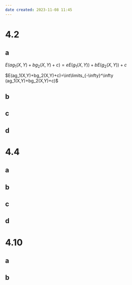 ```yaml
---
date created: 2023-11-08 11:45
---
```


# 4.2

## a

$E(ag_1(X,Y)+bg_2(X,Y)+c)=eE(g_1(X,Y))+bE(g_2(X,Y))+c$

$E(ag_1(X,Y)+bg_2(X,Y)+c)=\int\limits_{-\infty}^\infty (ag_1(X,Y)+bg_2(X,Y)+c)$


## b

## c

## d

# 4.4

## a

## b

## c

## d

# 4.10

## a

## b
